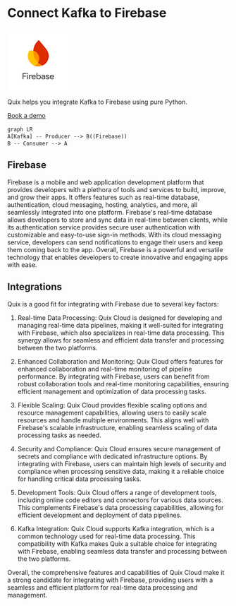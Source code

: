 # Connect Kafka to Firebase

![](./images/logo_1.jpg)

Quix helps you integrate Kafka to Firebase using pure Python.

<div>
<a class="md-button md-button--primary" href="https://share.hsforms.com/1iW0TmZzKQMChk0lxd_tGiw4yjw2?__hstc=175542013.2303933fbd746c0ac86d9ccbe9bc9100.1728383268831.1729603416735.1729620918855.31&__hssc=175542013.1.1729620918855&__hsfp=2132701734" target="_blank" style="margin-right:.5rem;">Book a demo</a>
<br/>
</div>

```mermaid
graph LR
A[Kafka] -- Producer --> B((Firebase))
B -- Consumer --> A
```

## Firebase

Firebase is a mobile and web application development platform that provides developers with a plethora of tools and services to build, improve, and grow their apps. It offers features such as real-time database, authentication, cloud messaging, hosting, analytics, and more, all seamlessly integrated into one platform. Firebase's real-time database allows developers to store and sync data in real-time between clients, while its authentication service provides secure user authentication with customizable and easy-to-use sign-in methods. With its cloud messaging service, developers can send notifications to engage their users and keep them coming back to the app. Overall, Firebase is a powerful and versatile technology that enables developers to create innovative and engaging apps with ease.

## Integrations

Quix is a good fit for integrating with Firebase due to several key factors:

1. Real-time Data Processing: Quix Cloud is designed for developing and managing real-time data pipelines, making it well-suited for integrating with Firebase, which also specializes in real-time data processing. This synergy allows for seamless and efficient data transfer and processing between the two platforms.

2. Enhanced Collaboration and Monitoring: Quix Cloud offers features for enhanced collaboration and real-time monitoring of pipeline performance. By integrating with Firebase, users can benefit from robust collaboration tools and real-time monitoring capabilities, ensuring efficient management and optimization of data processing tasks.

3. Flexible Scaling: Quix Cloud provides flexible scaling options and resource management capabilities, allowing users to easily scale resources and handle multiple environments. This aligns well with Firebase's scalable infrastructure, enabling seamless scaling of data processing tasks as needed.

4. Security and Compliance: Quix Cloud ensures secure management of secrets and compliance with dedicated infrastructure options. By integrating with Firebase, users can maintain high levels of security and compliance when processing sensitive data, making it a reliable choice for handling critical data processing tasks.

5. Development Tools: Quix Cloud offers a range of development tools, including online code editors and connectors for various data sources. This complements Firebase's data processing capabilities, allowing for efficient development and deployment of data pipelines.

6. Kafka Integration: Quix Cloud supports Kafka integration, which is a common technology used for real-time data processing. This compatibility with Kafka makes Quix a suitable choice for integrating with Firebase, enabling seamless data transfer and processing between the two platforms.

Overall, the comprehensive features and capabilities of Quix Cloud make it a strong candidate for integrating with Firebase, providing users with a seamless and efficient platform for real-time data processing and management.

